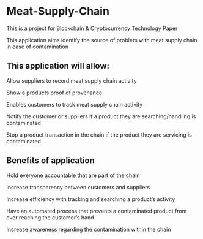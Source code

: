 # Meat-Supply-Chain

This is a project for Blockchain & Cryptocurrency Technology Paper

This application aims identify the source of problem with meat supply chain in case of contamination


## This application will allow:

Allow suppliers to record meat supply chain activity <br>

Show a products proof of provenance <br>

Enables customers to track meat supply chain activity <br>

Notify the customer or suppliers if a product they are searching/handling is contaminated <br>

Stop a product transaction in the chain if the product they are servicing is contaminated <br>

## Benefits of application

Hold everyone accountable that are part of the chain <br>

Increase transparency between customers and suppliers <br>

Increase efficiency with tracking and searching a product’s activity <br>

Have an automated process that prevents a contaminated product from ever reaching the customer’s hand <br>

Increase awareness regarding the contamination within the chain
